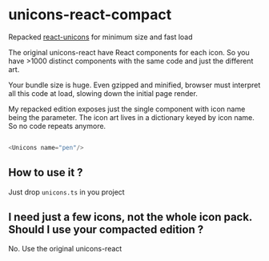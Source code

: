 # unicons-react-compact
Repacked [react-unicons](https://github.com/Iconscout/react-unicons) for minimum size and fast load

The original unicons-react have React components for each icon.
So you have >1000 distinct components with the same code and just the different art.

Your bundle size is huge. Even gzipped and minified, browser must interpret all this code at load, slowing down the initial page render.

My repacked edition exposes just the single component with icon name being the parameter.
The icon art lives in a dictionary keyed by icon name. So no code repeats anymore.

```ts

<Unicons name="pen"/>

```
## How to use it ?
Just drop `unicons.ts` in you project

## I need just a few icons, not the whole icon pack. Should I use your compacted edition ?
No. Use the original unicons-react
